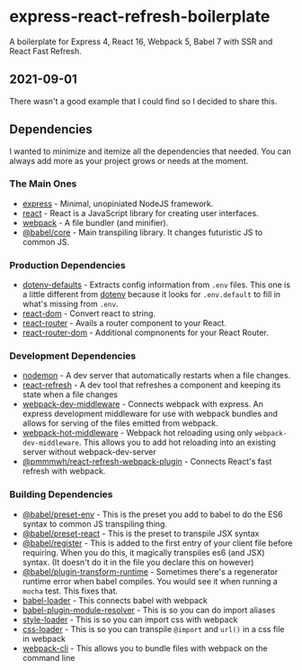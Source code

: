 # express-react-refresh-boilerplate
A boilerplate for Express 4, React 16, Webpack 5, Babel 7 with SSR and React Fast Refresh.


## 2021-09-01

There wasn't a good example that I could find so I decided to share this.

## Dependencies

I wanted to minimize and itemize all the dependencies that needed. 
You can always add more as your project grows or needs at the moment.

### The Main Ones

 - [express](https://www.npmjs.com/package/express) - Minimal, unopiniated NodeJS framework.
 - [react](https://www.npmjs.com/package/react) - React is a JavaScript library for creating user interfaces.
 - [webpack](https://www.npmjs.com/package/webpack) - A file bundler (and minifier). 
 - [@babel/core](https://www.npmjs.com/package/@babel/core) - Main transpiling library. It changes futuristic JS to common JS.

### Production Dependencies

 - [dotenv-defaults](https://www.npmjs.com/package/dotenv-defaults) - Extracts config information from `.env` files. This one is a little different from [dotenv](https://www.npmjs.com/package/dotenv-defaults) because it looks for `.env.default` to fill in what's missing from `.env`.
 - [react-dom](https://www.npmjs.com/package/react-dom) - Convert react to string.
 - [react-router](https://www.npmjs.com/package/react-router) - Avails a router component to your React.
 - [react-router-dom](https://www.npmjs.com/package/react-router-dom) - Additional compnonents for your React Router.

### Development Dependencies

 - [nodemon](https://www.npmjs.com/package/nodemon) - A dev server that automatically restarts when a file changes.
 - [react-refresh](https://www.npmjs.com/package/react-refresh) - A dev tool that refreshes a component and keeping its state when a file changes
 - [webpack-dev-middleware](https://www.npmjs.com/package/webpack-dev-middleware) - Connects webpack with express. An express development middleware for use with webpack bundles and allows for serving of the files emitted from webpack.
 - [webpack-hot-middleware](https://www.npmjs.com/package/webpack-hot-middleware) - Webpack hot reloading using only `webpack-dev-middleware`. This allows you to add hot reloading into an existing server without webpack-dev-server
 - [@pmmmwh/react-refresh-webpack-plugin](https://www.npmjs.com/package/@pmmmwh/react-refresh-webpack-plugin) - Connects React's fast refresh with webpack.

### Building Dependencies

 - [@babel/preset-env](https://www.npmjs.com/package/@babel/preset-env) - This is the preset you add to babel to do the ES6 syntax to common JS transpiling thing.
 - [@babel/preset-react](https://www.npmjs.com/package/@babel/preset-react) - This is the preset to transpile JSX syntax
 - [@babel/register](https://www.npmjs.com/package/@babel/register) - This is added to the first entry of your client file before requiring. When you do this, it magically transpiles es6 (and JSX) syntax. (It doesn't do it in the file you declare this on however)
 - [@babel/plugin-transform-runtime](https://www.npmjs.com/package/@babel/plugin-transform-runtime) - Sometimes there's a regenerator runtime error when babel compiles. You would see it when running a `mocha` test. This fixes that.
 - [babel-loader](https://www.npmjs.com/package/babel-loader) - This connects babel with webpack
 - [babel-plugin-module-resolver](https://www.npmjs.com/package/babel-plugin-module-resolver) - This is so you can do import aliases
 - [style-loader](https://www.npmjs.com/package/style-loader) - This is so you can import css with webpack
 - [css-loader](https://www.npmjs.com/package/css-loader) - This is so you can transpile `@import` and `url()` in a css file in webpack
 - [webpack-cli](https://www.npmjs.com/package/webpack-cli) - This allows you to bundle files with webpack on the command line
